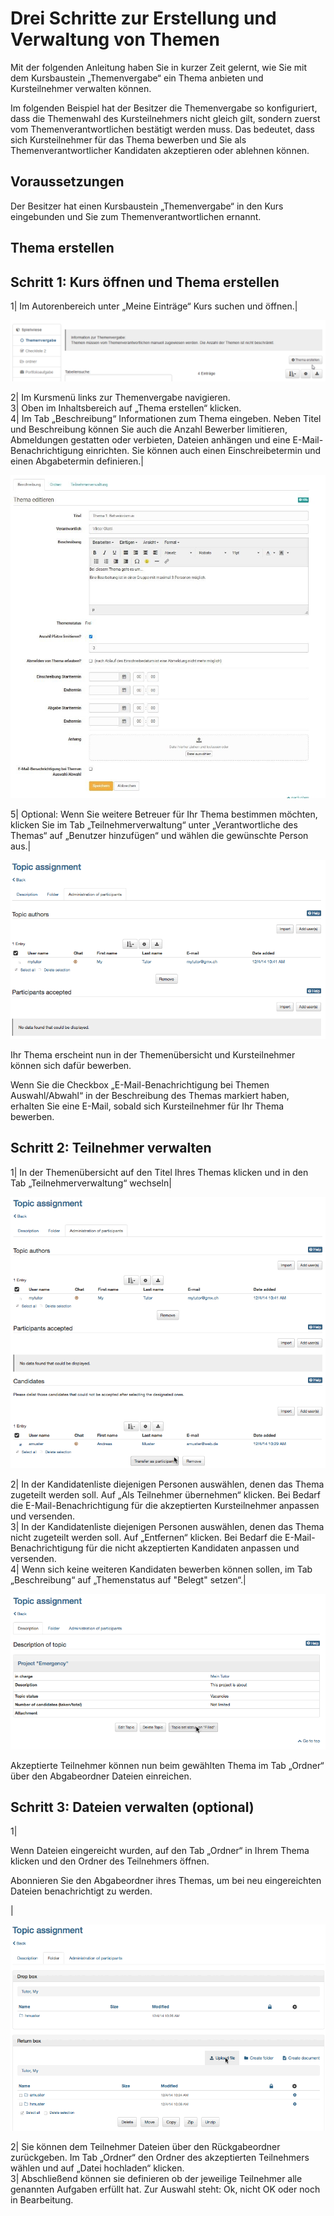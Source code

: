 #  Drei Schritte zur Erstellung und Verwaltung von Themen

Mit der folgenden Anleitung haben Sie in kurzer Zeit gelernt, wie Sie mit dem
Kursbaustein „Themenvergabe“ ein Thema anbieten und Kursteilnehmer verwalten
können.

Im folgenden Beispiel hat der Besitzer die Themenvergabe so konfiguriert, dass
die Themenwahl des Kursteilnehmers nicht gleich gilt, sondern zuerst vom
Themenverantwortlichen bestätigt werden muss. Das bedeutet, dass sich
Kursteilnehmer für das Thema bewerben und Sie als Themenverantwortlicher
Kandidaten akzeptieren oder ablehnen können.

##  Voraussetzungen

Der Besitzer hat einen Kursbaustein „Themenvergabe“ in den Kurs eingebunden
und Sie zum Themenverantwortlichen ernannt.

##  Thema erstellen

Schritt 1: Kurs öffnen und Thema erstellen  
---  
1| Im Autorenbereich unter „Meine Einträge“ Kurs suchen und öffnen.|

![](assets/Thema_erstellen.png)  
  
  
2| Im Kursmenü links zur Themenvergabe navigieren.  
3| Oben im Inhaltsbereich auf „Thema erstellen“ klicken.  
4| Im Tab „Beschreibung“ Informationen zum Thema eingeben. Neben Titel und
Beschreibung können Sie auch die Anzahl Bewerber limitieren, Abmeldungen
gestatten oder verbieten, Dateien anhängen und eine E-Mail-Benachrichtigung
einrichten. Sie können auch einen Einschreibetermin und einen Abgabetermin
definieren.|

![](assets/Themenvergabe_konfigurieren.jpg)  
  
5| Optional: Wenn Sie weitere Betreuer für Ihr Thema bestimmen möchten,
klicken Sie im Tab „Teilnehmerverwaltung“ unter „Verantwortliche des Themas“
auf „Benutzer hinzufügen“ und wählen die gewünschte Person aus.|

![](assets/chooseresponsible.gif)  
  
Ihr Thema erscheint nun in der Themenübersicht und Kursteilnehmer können sich
dafür bewerben.

Wenn Sie die Checkbox „E-Mail-Benachrichtigung bei Themen Auswahl/Abwahl“ in
der Beschreibung des Themas markiert haben, erhalten Sie eine E-Mail, sobald
sich Kursteilnehmer für Ihr Thema bewerben.

Schritt 2: Teilnehmer verwalten  
---  
1| In der Themenübersicht auf den Titel Ihres Themas klicken und in den Tab
„Teilnehmerverwaltung“ wechseln|

![](assets/participants.gif)  
  
2| In der Kandidatenliste diejenigen Personen auswählen, denen das Thema
zugeteilt werden soll. Auf „Als Teilnehmer übernehmen“ klicken. Bei Bedarf die
E-Mail-Benachrichtigung für die akzeptierten Kursteilnehmer anpassen und
versenden.  
3| In der Kandidatenliste diejenigen Personen auswählen, denen das Thema nicht
zugeteilt werden soll. Auf „Entfernen“ klicken. Bei Bedarf die E-Mail-
Benachrichtigung für die nicht akzeptierten Kandidaten anpassen und versenden.  
4| Wenn sich keine weiteren Kandidaten bewerben können sollen, im Tab
„Beschreibung“ auf „Themenstatus auf "Belegt" setzen“.|

![](assets/closetheme.gif)  
  
Akzeptierte Teilnehmer können nun beim gewählten Thema im Tab „Ordner“ über
den Abgabeordner Dateien einreichen.

Schritt 3: Dateien verwalten (optional)  
---  
1|

Wenn Dateien eingereicht wurden, auf den Tab „Ordner“ in Ihrem Thema klicken
und den Ordner des Teilnehmers öffnen.

Abonnieren Sie den Abgabeordner ihres Themas, um bei neu eingereichten Dateien
benachrichtigt zu werden.

|

![](assets/fileupload.gif)  
  
2| Sie können dem Teilnehmer Dateien über den Rückgabeordner zurückgeben. Im
Tab „Ordner“ den Ordner des akzeptierten Teilnehmers wählen und auf „Datei
hochladen“ klicken.  
3| Abschließend können sie definieren ob der jeweilige Teilnehmer alle
genannten Aufgaben erfüllt hat. Zur Auswahl steht: Ok, nicht OK oder noch in
Bearbeitung.

